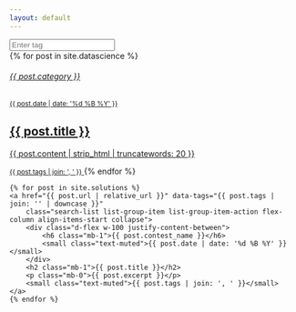 ```yaml
---
layout: default
---
```



<div class="input-group mb-3">
    <div class="input-group-prepend">
        <span class="input-group-text">
            <i class="fa fa-search" aria-hidden="true"></i>
        </span>
    </div>
    <input id="search" type="text" class="form-control" placeholder="Enter tag" aria-label="Enter tag">
</div>

<script>
    function search(searchTerm) {
        $('.search-list').each((n, e) => {
            $(e).removeClass('collapse');
            $(e).addClass('collapse');
        });
        var regex = RegExp(searchTerm);
        $('.search-list')
            .filter(function () {
                var tags = $(this).data('tags');
                if (tags !== '' && $('#search').val() !== '')
                    return regex.test(tags);
                else return false;
            })
            .each((n, e) => {
                $(e).removeClass('collapse');
            });
        setSizes();
    }
    $('#search').on('keyup', () => {
        search($('#search').val().toLowerCase());
    });
    $(window).on('load', function () {
        const urlParams = new URLSearchParams(window.location.search);
        $('#search').val(urlParams.get('q'));
        search($('#search').val().toLowerCase());
    });
</script>

<div class="list-group">
    {% for post in site.datascience %}
    <a href="{{ post.url | relative_url }}" data-tags="{{ post.tags | join: '' | downcase }}"
        class="search-list list-group-item list-group-item-action flex-column align-items-start collapse">
        <div class="d-flex w-100 justify-content-between">
            <h6 class="mb-1">{{ post.category }}</h6>
            <small class="text-muted">{{ post.date | date: '%d %B %Y' }}</small>
        </div>
        <h2 class="mb-1">{{ post.title }}</h2>
        <p class="mb-0">{{ post.content | strip_html | truncatewords: 20 }}</p>
        <small class="text-muted">{{ post.tags | join: ', ' }}</small>
    </a>
    {% endfor %}

    {% for post in site.solutions %}
    <a href="{{ post.url | relative_url }}" data-tags="{{ post.tags | join: '' | downcase }}"
        class="search-list list-group-item list-group-item-action flex-column align-items-start collapse">
        <div class="d-flex w-100 justify-content-between">
            <h6 class="mb-1">{{ post.contest_name }}</h6>
            <small class="text-muted">{{ post.date | date: '%d %B %Y' }}</small>
        </div>
        <h2 class="mb-1">{{ post.title }}</h2>
        <p class="mb-0">{{ post.excerpt }}</p>
        <small class="text-muted">{{ post.tags | join: ', ' }}</small>
    </a>
    {% endfor %}
</div>

